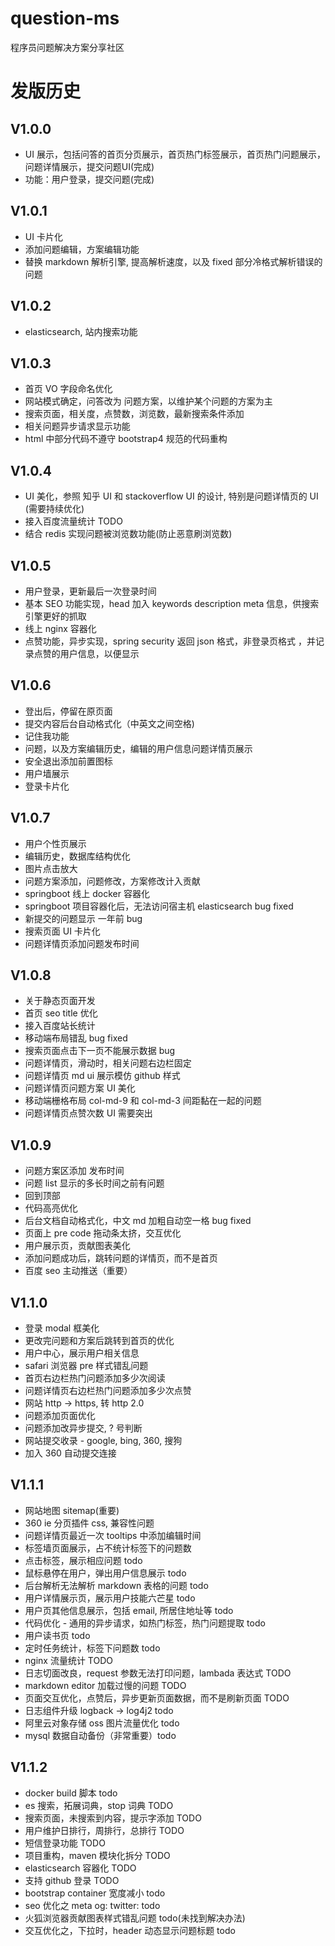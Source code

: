 # question-ms

程序员问题解决方案分享社区

# 发版历史

## V1.0.0

- UI 展示，包括问答的首页分页展示，首页热门标签展示，首页热门问题展示，问题详情展示，提交问题UI(完成)
- 功能：用户登录，提交问题(完成)

## V1.0.1

- UI 卡片化
- 添加问题编辑，方案编辑功能
- 替换 markdown 解析引擎, 提高解析速度，以及 fixed 部分冷格式解析错误的问题

## V1.0.2

- elasticsearch, 站内搜索功能

## V1.0.3

- 首页 VO 字段命名优化
- 网站模式确定，问答改为 问题方案，以维护某个问题的方案为主
- 搜索页面，相关度，点赞数，浏览数，最新搜索条件添加
- 相关问题异步请求显示功能
- html 中部分代码不遵守 bootstrap4 规范的代码重构

## V1.0.4

- UI 美化，参照 知乎 UI 和 stackoverflow UI 的设计, 特别是问题详情页的 UI (需要持续优化)
- 接入百度流量统计 TODO
- 结合 redis 实现问题被浏览数功能(防止恶意刷浏览数)

## V1.0.5

- 用户登录，更新最后一次登录时间
- 基本 SEO 功能实现，head 加入 keywords description meta 信息，供搜索引擎更好的抓取
- 线上 nginx 容器化
- 点赞功能，异步实现，spring security 返回 json 格式，非登录页格式
，并记录点赞的用户信息，以便显示

## V1.0.6

- 登出后，停留在原页面
- 提交内容后台自动格式化（中英文之间空格)
- 记住我功能
- 问题，以及方案编辑历史，编辑的用户信息问题详情页展示
- 安全退出添加前置图标
- 用户墙展示 
- 登录卡片化

## V1.0.7

- 用户个性页展示
- 编辑历史，数据库结构优化
- 图片点击放大
- 问题方案添加，问题修改，方案修改计入贡献
- springboot 线上 docker 容器化
- springboot 项目容器化后，无法访问宿主机 elasticsearch bug fixed
- 新提交的问题显示 一年前 bug
- 搜索页面 UI 卡片化 
- 问题详情页添加问题发布时间

## V1.0.8

- 关于静态页面开发
- 首页 seo title 优化
- 接入百度站长统计
- 移动端布局错乱 bug fixed
- 搜索页面点击下一页不能展示数据 bug
- 问题详情页，滑动时，相关问题右边栏固定
- 问题详情页 md ui 展示模仿 github 样式
- 问题详情页问题方案 UI 美化
- 移动端栅格布局 col-md-9 和 col-md-3 间距黏在一起的问题
- 问题详情页点赞次数 UI 需要突出

## V1.0.9

- 问题方案区添加 发布时间
- 问题 list 显示的多长时间之前有问题
- 回到顶部
- 代码高亮优化
- 后台文档自动格式化，中文 md 加粗自动空一格 bug fixed
- 页面上 pre code 拖动条太挤，交互优化
- 用户展示页，贡献图表美化
- 添加问题成功后，跳转问题的详情页，而不是首页
- 百度 seo 主动推送（重要）

## V1.1.0

- 登录 modal 框美化
- 更改完问题和方案后跳转到首页的优化
- 用户中心，展示用户相关信息
- safari 浏览器 pre 样式错乱问题
- 首页右边栏热门问题添加多少次阅读
- 问题详情页右边栏热门问题添加多少次点赞
- 网站 http -> https, 转 http 2.0
- 问题添加页面优化
- 问题添加改异步提交, ? 号判断
- 网站提交收录 - google, bing, 360, 搜狗
- 加入 360 自动提交连接 

## V1.1.1

- 网站地图 sitemap(重要)
- 360 ie 分页插件 css, 兼容性问题
- 问题详情页最近一次 tooltips 中添加编辑时间
- 标签墙页面展示，占不统计标签下的问题数
- 点击标签，展示相应问题 todo
- 鼠标悬停在用户，弹出用户信息展示 todo
- 后台解析无法解析 markdown 表格的问题 todo
- 用户详情展示页，展示用户技能六芒星 todo
- 用户页其他信息展示，包括 email, 所居住地址等 todo
- 代码优化 - 通用的异步请求，如热门标签，热门问题提取 todo
- 用户读书页 todo
- 定时任务统计，标签下问题数 todo
- nginx 流量统计 TODO
- 日志切面改良，request 参数无法打印问题，lambada 表达式 TODO
- markdown editor 加载过慢的问题 TODO
- 页面交互优化，点赞后，异步更新页面数据，而不是刷新页面 TODO
- 日志组件升级 logback -> log4j2 todo
- 阿里云对象存储 oss 图片流量优化 todo
- mysql 数据自动备份（非常重要）todo

## V1.1.2

- docker build 脚本 todo
- es 搜索，拓展词典，stop 词典 TODO
- 搜索页面，未搜索到内容，提示字添加 TODO
- 用户维护日排行，周排行，总排行 TODO
- 短信登录功能 TODO
- 项目重构，maven 模块化拆分 TODO
- elasticsearch 容器化 TODO
- 支持 github 登录 TODO
- bootstrap container 宽度减小 todo
- seo 优化之 meta og: twitter: todo
- 火狐浏览器贡献图表样式错乱问题 todo(未找到解决办法)
- 交互优化之，下拉时，header 动态显示问题标题 todo


